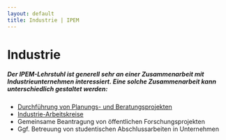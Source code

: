 ```yaml
---
layout: default
title: Industrie | IPEM
---
```


# Industrie


##### Der IPEM-Lehrstuhl ist generell sehr an einer Zusammenarbeit mit Industrieunternehmen interessiert. Eine solche Zusammenarbeit kann unterschiedlich gestaltet werden:

 

- [Durchführung von Planungs- und Beratungsprojekten]({{site.baseurl}}/industrie/beratung)  
- [Industrie-Arbeitskreise]({{site.baseurl}}/industrie/best_practice)
- Gemeinsame Beantragung von öffentlichen Forschungsprojekten
- Ggf. Betreuung von studentischen Abschlussarbeiten in Unternehmen